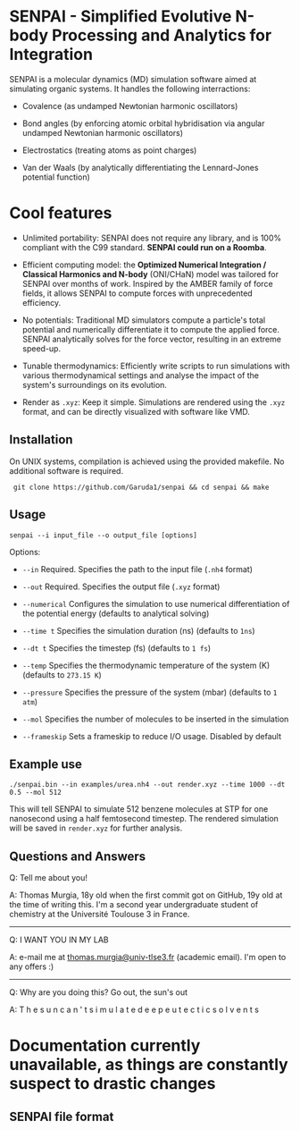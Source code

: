 # SENPAI - Simplified Evolutive N-body Processing and Analytics for Integration

SENPAI is a molecular dynamics (MD) simulation software aimed at simulating organic systems. It handles  the following interractions:

- Covalence (as undamped Newtonian harmonic oscillators)

- Bond angles (by enforcing atomic orbital hybridisation via angular undamped Newtonian harmonic oscillators)

- Electrostatics (treating atoms as point charges)

- Van der Waals (by analytically differentiating the Lennard-Jones potential function)

# Cool features

- Unlimited portability: SENPAI does not require any library, and is 100% compliant with the C99 standard. **SENPAI could run on a Roomba**.

- Efficient computing model: the **Optimized Numerical Integration / Classical Harmonics and N-body** (ONI/CHaN) model was tailored for SENPAI over months of work. Inspired by the AMBER family of force fields, it allows SENPAI to compute forces with unprecedented efficiency.

- No potentials: Traditional MD simulators compute a particle's total potential and numerically differentiate it to compute the applied force. SENPAI analytically solves for the force vector, resulting in an extreme speed-up.

- Tunable thermodynamics: Efficiently write scripts to run simulations with various thermodynamical settings and analyse the impact of the system's surroundings on its evolution.

- Render as `.xyz`: Keep it simple. Simulations are rendered using the `.xyz` format, and can be directly visualized with software like VMD.

## Installation

On UNIX systems, compilation is achieved using the provided makefile. No additional software is required.

` git clone https://github.com/Garuda1/senpai && cd senpai && make`

## Usage

`senpai --i input_file --o output_file [options]`

Options:

- `--in` Required. Specifies the path to the input file (`.nh4` format)

- `--out` Required. Specifies the output file (`.xyz` format)

- `--numerical` Configures the simulation to use numerical differentiation of the potential energy (defaults to analytical solving)

- `--time t` Specifies the simulation duration (ns) (defaults to `1ns`)

- `--dt t` Specifies the timestep (fs) (defaults to `1 fs`)

- `--temp` Specifies the thermodynamic temperature of the system (K) (defaults to `273.15 K`)

- `--pressure` Specifies the pressure of the system (mbar) (defaults to `1 atm`)

- `--mol` Specifies the number of molecules to be inserted in the simulation

- `--frameskip` Sets a frameskip to reduce I/O usage. Disabled by default

## Example use

`./senpai.bin --in examples/urea.nh4 --out render.xyz --time 1000 --dt 0.5 --mol 512`

This will tell SENPAI to simulate 512 benzene molecules at STP for one nanosecond using a half femtosecond timestep. The rendered simulation will be saved in `render.xyz` for further analysis.

## Questions and Answers

Q: Tell me about you!

A: Thomas Murgia, 18y old when the first commit got on GitHub, 19y old at the time of writing this. I'm a second year undergraduate student of chemistry at the Université Toulouse 3 in France.

-----

Q: I WANT YOU IN MY LAB

A: e-mail me at <thomas.murgia@univ-tlse3.fr> (academic email). I'm open to any offers :)

-----

Q: Why are you doing this? Go out, the sun's out

A:   T h e   s u n   c a n ' t   s i m u l a t e   d e e p   e u t e c t i c   s o l v e n t s

# Documentation currently unavailable, as things are constantly suspect to drastic changes

## SENPAI file format 